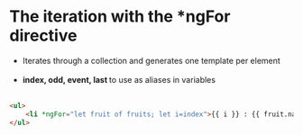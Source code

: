 <!-- .slide: class="with-code inconsolata" -->

# The iteration with the \*ngFor directive

-   Iterates through a collection and generates one template per element <br> <br>
-   <b> index, odd, event, last </b> to use as aliases in variables <br> <br>

```html
<ul>
    <li *ngFor="let fruit of fruits; let i=index">{{ i }} : {{ fruit.name }}</li>
</ul>
```

<!-- .element: class="big-code" -->
